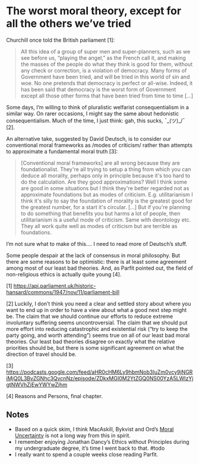 # The worst moral theory, except for all the others we’ve tried
Churchill once told the British parliament [1]:

> All this idea of a group of super men and super-planners, such as we see before us, “playing the angel,” as the French call it, and making the masses of the people do what they think is good for them, without any check or correction, is a violation of democracy. Many forms of Government have been tried, and will be tried in this world of sin and woe. No one pretends that democracy is perfect or all-wise. Indeed, it has been said that democracy is the worst form of Government except all those other forms that have been tried from time to time […]

Some days, I’m willing to think of pluralistic welfarist consequentialism in a similar way. On rarer occasions, I might say the same about hedonistic consequentialism. Much of the time, I just think: gah, this sucks, ¯\_(ツ)_/¯ [2]. 

An alternative take, suggested by David Deutsch, is to consider our conventional moral frameworks as /modes of criticism/ rather than attempts to approximate a fundamental moral truth [3]:

> [Conventional moral frameworks] are all wrong because they are foundationalist. They're all trying to setup a thing from which you can deduce all morality, perhaps only in principle because it's too hard to do the calculation. Are they good approximations? Well I think some are good in some situations but I think they're better regarded not as approximate foundations but as modes of criticism. E.g. utilitarianism I think it's silly to say the foundation of morality is the greatest good for the greatest number, for a start it's circular. [...] But if you're planning to do something that benefits you but harms a lot of people, then utilitarianism is a useful mode of criticism. Same with deontology etc. They all work quite well as modes of criticism but are terrible as foundations.

I’m not sure what to make of this…. I need to read more of Deutsch’s stuff. 

Some people despair at the lack of consensus in moral philosophy. But there are some reasons to be optimistic: there is at least some agreement among most of our least bad theories. And, as Parfit pointed out, the field of non-religious ethics is actually quite young [4]. 

[1] https://api.parliament.uk/historic-hansard/commons/1947/nov/11/parliament-bill

[2] Luckily, I don’t think you need a clear and settled story about where you want to end up in order to have a view about what a good next step might be. The claim that we should continue our efforts to reduce extreme involuntary suffering seems uncontroversial. The claim that we should put more effort into reducing catastrophic and existential risk (“try to keep the party going, and worth attending”) seems true on all of our least bad moral theories. Our least bad theories disagree on exactly what the relative priorities should be, but there is some significant agreement on what the direction of travel should be.

[3] https://podcasts.google.com/feed/aHR0cHM6Ly9hbmNob3IuZm0vcy9jNGRiMjQ0L3BvZGNhc3QvcnNz/episode/ZDkxMGI0M2YtZGQ0NS00YzA5LWIzYjgtNWVhZjEwYWYwZjhm

[4] Reasons and Persons, final chapter.


## Notes
* Based on a quick skim, I think MacAskill, Bykvist and Ord’s [Moral Uncertainty](https://www.moraluncertainty.com/) is not a long way from this in spirit.
* I remember enjoying Jonathan Dancy’s Ethics without Principles during my undergraduate degree, it’s time I went back to that. #todo 
* I really want to spend a couple weeks close reading Parfit.


<!-- #web/misc# -->

<!-- {BearID:the-worst-moral-theory-except-for-all-the-others-we’ve-tried.md} -->
